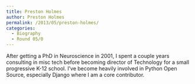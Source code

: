 ```yaml
---
title: Preston Holmes
author: Preston Holmes
permalink: /2013/05/preston-holmes/
categories:
  - Biography
  - Round 05/0
---
```

After getting a PhD in Neuroscience in 2001, I spent a couple years consulting in misc tech before becoming director of Technology for a small progressive K-12 school. I&#8217;ve become heavily involved in Python Open Source, especially Django where I am a core contributor.
